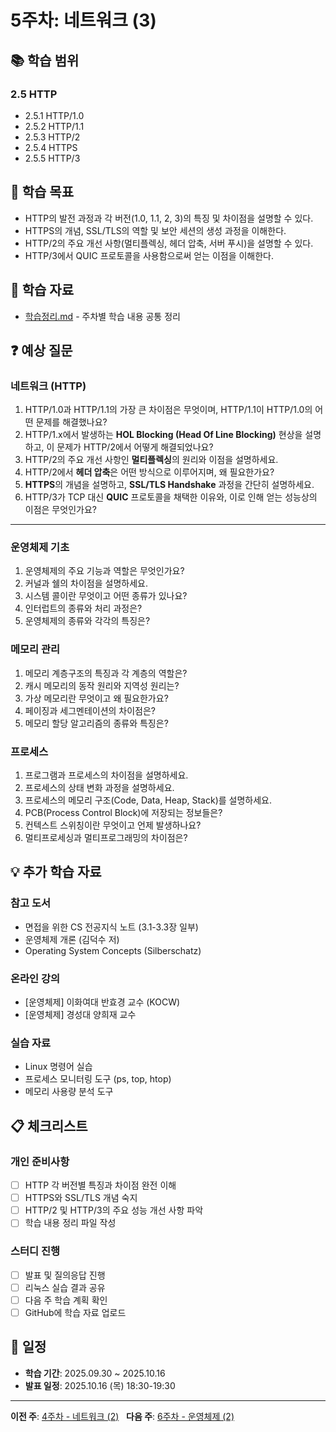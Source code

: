 # 5주차: 네트워크 (3)

## 📚 학습 범위

### 2.5 HTTP
- 2.5.1 HTTP/1.0
- 2.5.2 HTTP/1.1
- 2.5.3 HTTP/2
- 2.5.4 HTTPS
- 2.5.5 HTTP/3

## 🎯 학습 목표

- HTTP의 발전 과정과 각 버전(1.0, 1.1, 2, 3)의 특징 및 차이점을 설명할 수 있다.
- HTTPS의 개념, SSL/TLS의 역할 및 보안 세션의 생성 과정을 이해한다.
- HTTP/2의 주요 개선 사항(멀티플렉싱, 헤더 압축, 서버 푸시)을 설명할 수 있다.
- HTTP/3에서 QUIC 프로토콜을 사용함으로써 얻는 이점을 이해한다.

## 📝 학습 자료

- [학습정리.md](./학습정리.md) - 주차별 학습 내용 공통 정리


## ❓ 예상 질문

### 네트워크 (HTTP)
1. HTTP/1.0과 HTTP/1.1의 가장 큰 차이점은 무엇이며, HTTP/1.1이 HTTP/1.0의 어떤 문제를 해결했나요?
2. HTTP/1.x에서 발생하는 **HOL Blocking (Head Of Line Blocking)** 현상을 설명하고, 이 문제가 HTTP/2에서 어떻게 해결되었나요?
3. HTTP/2의 주요 개선 사항인 **멀티플렉싱**의 원리와 이점을 설명하세요.
4. HTTP/2에서 **헤더 압축**은 어떤 방식으로 이루어지며, 왜 필요한가요?
5. **HTTPS**의 개념을 설명하고, **SSL/TLS Handshake** 과정을 간단히 설명하세요.
6. HTTP/3가 TCP 대신 **QUIC** 프로토콜을 채택한 이유와, 이로 인해 얻는 성능상의 이점은 무엇인가요?

---

### 운영체제 기초
1. 운영체제의 주요 기능과 역할은 무엇인가요?
2. 커널과 쉘의 차이점을 설명하세요.
3. 시스템 콜이란 무엇이고 어떤 종류가 있나요?
4. 인터럽트의 종류와 처리 과정은?
5. 운영체제의 종류와 각각의 특징은?

### 메모리 관리
1. 메모리 계층구조의 특징과 각 계층의 역할은?
2. 캐시 메모리의 동작 원리와 지역성 원리는?
3. 가상 메모리란 무엇이고 왜 필요한가요?
4. 페이징과 세그멘테이션의 차이점은?
5. 메모리 할당 알고리즘의 종류와 특징은?

### 프로세스
1. 프로그램과 프로세스의 차이점을 설명하세요.
2. 프로세스의 상태 변화 과정을 설명하세요.
3. 프로세스의 메모리 구조(Code, Data, Heap, Stack)를 설명하세요.
4. PCB(Process Control Block)에 저장되는 정보들은?
5. 컨텍스트 스위칭이란 무엇이고 언제 발생하나요?
6. 멀티프로세싱과 멀티프로그래밍의 차이점은?

## 💡 추가 학습 자료

### 참고 도서
- 면접을 위한 CS 전공지식 노트 (3.1-3.3장 일부)
- 운영체제 개론 (김덕수 저)
- Operating System Concepts (Silberschatz)

### 온라인 강의
- [운영체제] 이화여대 반효경 교수 (KOCW)
- [운영체제] 경성대 양희재 교수

### 실습 자료
- Linux 명령어 실습
- 프로세스 모니터링 도구 (ps, top, htop)
- 메모리 사용량 분석 도구

## 📋 체크리스트

### 개인 준비사항
- [ ] HTTP 각 버전별 특징과 차이점 완전 이해
- [ ] HTTPS와 SSL/TLS 개념 숙지
- [ ] HTTP/2 및 HTTP/3의 주요 성능 개선 사항 파악
- [ ] 학습 내용 정리 파일 작성

### 스터디 진행
- [ ] 발표 및 질의응답 진행
- [ ] 리눅스 실습 결과 공유
- [ ] 다음 주 학습 계획 확인
- [ ] GitHub에 학습 자료 업로드

## 📅 일정

- **학습 기간**: 2025.09.30 ~ 2025.10.16
- **발표 일정**: 2025.10.16 (목) 18:30-19:30

---

**이전 주**: [4주차 - 네트워크 (2)](../week04/README.md)  
**다음 주**: [6주차 - 운영체제 (2)](../week06/README.md)
